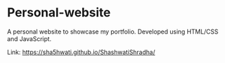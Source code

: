 # Personal-website

A personal website to showcase my portfolio. Developed using HTML/CSS and JavaScript.

Link: https://sha5hwati.github.io/ShashwatiShradha/
